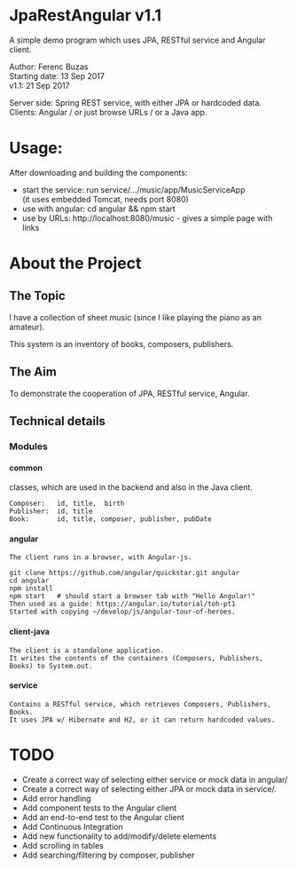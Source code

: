 # JpaRestAngular v1.1

A simple demo program which uses JPA, RESTful service and Angular client.

Author: Ferenc Buzas  
Starting date: 13 Sep 2017  
v1.1:          21 Sep 2017

Server side: Spring REST service, with either JPA or hardcoded data.    
Clients:     Angular / or just browse URLs / or a Java app. 

# Usage:
After downloading and building the components:

  - start the service: run service/.../music/app/MusicServiceApp  
    (it uses embedded Tomcat, needs port 8080)  
  - use with angular: cd angular && npm start  
  - use by URLs: http://localhost:8080/music - gives a simple page with links

# About the Project
## The Topic
I have a collection of sheet music (since I like playing the piano as an amateur).

This system is an inventory of books, composers, publishers.

## The Aim
To demonstrate the cooperation of JPA, RESTful service, Angular.

## Technical details
### Modules

#### common
  classes, which are used in the backend and also in the Java client.

    Composer:   id, title,  birth  
    Publisher:  id, title  
    Book:       id, title, composer, publisher, pubDate

#### angular

    The client runs in a browser, with Angular-js.

    git clone https://github.com/angular/quickstar.git angular    
    cd angular  
    npm install  
    npm start   # should start a browser tab with "Hello Angular!"  
    Then used as a guide: https://angular.io/tutorial/toh-pt1  
    Started with copying ~/develop/js/angular-tour-of-heroes.

#### client-java

    The client is a standalone application.  
    It writes the contents of the containers (Composers, Publishers, Books) to System.out.

#### service

    Contains a RESTful service, which retrieves Composers, Publishers, Books.  
    It uses JPA w/ Hibernate and H2, or it can return hardcoded values.

# TODO

  - Create a correct way of selecting either service or mock data in angular/
  - Create a correct way of selecting either JPA or mock data in service/.
  - Add error handling
  - Add component tests to the Angular client
  - Add an end-to-end test to the Angular client   
  - Add Continuous Integration
  - Add new functionality to add/modify/delete elements
  - Add scrolling in tables
  - Add searching/filtering by composer, publisher
